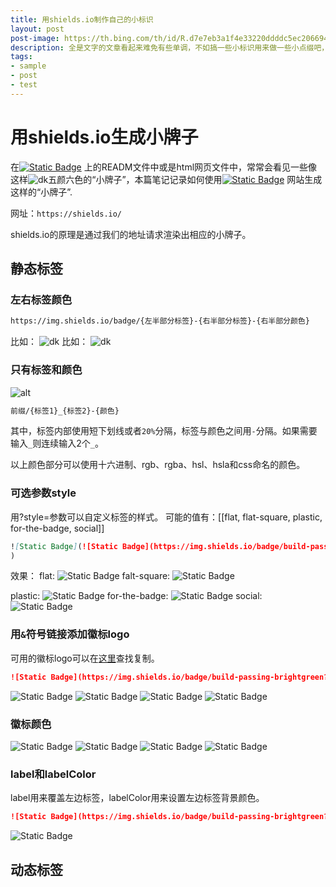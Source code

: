 ```yaml
---
title: 用shields.io制作自己的小标识
layout: post
post-image: https://th.bing.com/th/id/R.d7e7eb3a1f4e33220ddddc5ec2066940?rik=qz05KnQbY6l25A&pid=ImgRaw&r=0
description: 全是文字的文章看起来难免有些单调，不如搞一些小标识用来做一些小点缀吧，知道原理之后制作起来也很简单。
tags:
- sample
- post
- test
---
```

# 用shields.io生成小牌子

在[![Static Badge](https://img.shields.io/badge/GitHub-2EA9DF?logo=github)](https://github.com/woodpeckerdk)
上的READM文件中或是html网页文件中，常常会看见一些像这样![dk](https://img.shields.io/badge/dk-woodpecker-da282a)五颜六色的“小牌子”，本篇笔记记录如何使用[![Static Badge](https://img.shields.io/badge/Shields.-io-FFFFFB?logo=fishshell)](https://shields.io/)
网站生成这样的“小牌子”.

网址：`https://shields.io/`

shields.io的原理是通过我们的地址请求渲染出相应的小牌子。

## 静态标签

### 左右标签颜色

```bash
https://img.shields.io/badge/{左半部分标签}-{右半部分标签}-{右半部分颜色}
```

比如： ![dk](https://img.shields.io/badge/dk-woodpecker-da282a)
比如： ![dk](https://img.shields.io/badge/woodpecker-dk-da2a)

### 只有标签和颜色

![alt](https://img.shields.io/badge/woodpecker__dk_message-8A2BE2)

```bash
前缀/{标签1}_{标签2}-{颜色}
```

其中，标签内部使用短下划线或者`20%`分隔，标签与颜色之间用`-`分隔。如果需要输入`_`则连续输入2个`_`。

以上颜色部分可以使用十六进制、rgb、rgba、hsl、hsla和css命名的颜色。

### 可选参数style

用?style=参数可以自定义标签的样式。
可能的值有：[[flat, flat-square, plastic, for-the-badge, social]]

```markdown
![Static Badge](![Static Badge](https://img.shields.io/badge/build-passing-brightgreen?style=for-the-badge)
)
```

效果：
flat: ![Static Badge](https://img.shields.io/badge/woodpecker-dengk-brightgreen?style=flat)
falt-square: ![Static Badge](https://img.shields.io/badge/woodpecker-dengk-brightgreen?style=flat-square)

plastic: ![Static Badge](https://img.shields.io/badge/woodpecker-dengk-brightgreen?style=plastic)
for-the-badge: ![Static Badge](https://img.shields.io/badge/woodpecker-dengk-brightgreen?style=for-the-badge)
social:
![Static Badge](https://img.shields.io/badge/woodpecker-dengk-brightgreen?style=social)

### 用`&`符号链接添加徽标logo

可用的徽标logo可以在[这里](https://simpleicons.org/)查找复制。

```markdown
![Static Badge](https://img.shields.io/badge/build-passing-brightgreen?style=for-the-badge&logo=botcoin)
```

![Static Badge](https://img.shields.io/badge/build-passing-brightgreen?style=for-the-badge&logo=bitcoin)
![Static Badge](https://img.shields.io/badge/build-passing-brightgreen?style=for-the-badge&logo=7zip)
![Static Badge](https://img.shields.io/badge/build-passing-brightgreen?style=for-the-badge&logo=adobeillustrator)
![Static Badge](https://img.shields.io/badge/build-passing-brightgreen?style=for-the-badge&logo=aiqfome)

### 徽标颜色

![Static Badge](https://img.shields.io/badge/build-passing-brightgreen?style=for-the-badge&logo=adobeillustrator&logoColor=7FFF54)
![Static Badge](https://img.shields.io/badge/build-passing-brightgreen?style=for-the-badge&logo=adobeillustrator&logoColor=FCF974)
![Static Badge](https://img.shields.io/badge/build-passing-brightgreen?style=for-the-badge&logo=adobeillustrator&logoColor=FF5934)
![Static Badge](https://img.shields.io/badge/build-passing-brightgreen?style=for-the-badge&logo=adobeillustrator&logoColor=5848FF)

### label和labelColor

label用来覆盖左边标签，labelColor用来设置左边标签背景颜色。

```markdown
![Static Badge](https://img.shields.io/badge/build-passing-brightgreen?logo=fishshell&label=replace&labelColor=787878)
```

![Static Badge](https://img.shields.io/badge/build-passing-brightgreen?logo=fishshell&label=replace&labelColor=787878)

## 动态标签

